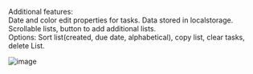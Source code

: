 Additional features: \
Date and color edit properties for tasks. Data stored in localstorage.\
Scrollable lists, button to add additional lists. \
Options: Sort list(created, due date, alphabetical), copy list, clear tasks, delete List.

![image](https://user-images.githubusercontent.com/77419802/209431522-d4070497-f2f6-4c4d-b14f-5d7b104ff704.png)

